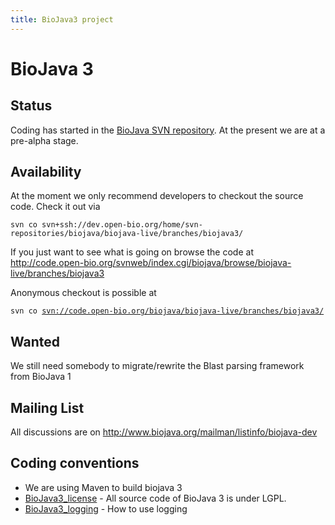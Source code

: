 ```yaml
---
title: BioJava3 project
---
```


BioJava 3
=========

Status
------

Coding has started in the [BioJava SVN
repository](CVS_to_SVN_Migration "wikilink"). At the present we are at a
pre-alpha stage.

Availability
------------

At the moment we only recommend developers to checkout the source code.
Check it out via

`svn co svn+ssh://dev.open-bio.org/home/svn-repositories/biojava/biojava-live/branches/biojava3/`

If you just want to see what is going on browse the code at
[<http://code.open-bio.org/svnweb/index.cgi/biojava/browse/biojava-live/branches/biojava3>](http://code.open-bio.org/svnweb/index.cgi/biojava/browse/biojava-live/branches/biojava3)

Anonymous checkout is possible at

`svn co `[`svn://code.open-bio.org/biojava/biojava-live/branches/biojava3/`](svn://code.open-bio.org/biojava/biojava-live/branches/biojava3/)

Wanted
------

We still need somebody to migrate/rewrite the Blast parsing framework
from BioJava 1

Mailing List
------------

All discussions are on
[<http://www.biojava.org/mailman/listinfo/biojava-dev>](http://www.biojava.org/mailman/listinfo/biojava-dev)

Coding conventions
------------------

-   We are using Maven to build biojava 3
-   [BioJava3\_license](BioJava3_license "wikilink") - All source code
    of BioJava 3 is under LGPL.
-   [BioJava3\_logging](BioJava3_logging "wikilink") - How to use
    logging

